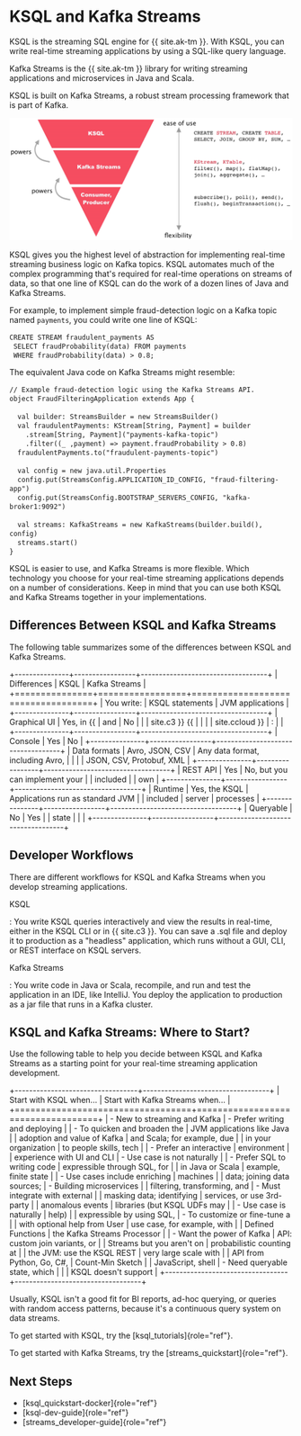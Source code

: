 ---
---
KSQL and Kafka Streams
======================

KSQL is the streaming SQL engine for {{ site.ak-tm }}. With KSQL, you
can write real-time streaming applications by using a SQL-like query
language.

Kafka Streams is the {{ site.ak-tm }} library for writing streaming
applications and microservices in Java and Scala.

KSQL is built on Kafka Streams, a robust stream processing framework
that is part of Kafka.

![The Confluent Platform stack, with KSQL at the highest level of abstraction](../img/ksql-kafka-streams-core-kafka-stack.png)

KSQL gives you the highest level of abstraction for implementing
real-time streaming business logic on Kafka topics. KSQL automates much
of the complex programming that\'s required for real-time operations on
streams of data, so that one line of KSQL can do the work of a dozen
lines of Java and Kafka Streams.

For example, to implement simple fraud-detection logic on a Kafka topic
named `payments`, you could write one line of KSQL:

``` {.sourceCode .sql}
CREATE STREAM fraudulent_payments AS
 SELECT fraudProbability(data) FROM payments
 WHERE fraudProbability(data) > 0.8;
```

The equivalent Java code on Kafka Streams might resemble:

``` {.sourceCode .java}
// Example fraud-detection logic using the Kafka Streams API.
object FraudFilteringApplication extends App {

  val builder: StreamsBuilder = new StreamsBuilder()
  val fraudulentPayments: KStream[String, Payment] = builder
    .stream[String, Payment]("payments-kafka-topic")
    .filter((_ ,payment) => payment.fraudProbability > 0.8)
  fraudulentPayments.to("fraudulent-payments-topic")

  val config = new java.util.Properties 
  config.put(StreamsConfig.APPLICATION_ID_CONFIG, "fraud-filtering-app")
  config.put(StreamsConfig.BOOTSTRAP_SERVERS_CONFIG, "kafka-broker1:9092")

  val streams: KafkaStreams = new KafkaStreams(builder.build(), config)
  streams.start()
}
```

KSQL is easier to use, and Kafka Streams is more flexible. Which
technology you choose for your real-time streaming applications depends
on a number of considerations. Keep in mind that you can use both KSQL
and Kafka Streams together in your implementations.

Differences Between KSQL and Kafka Streams
------------------------------------------

The following table summarizes some of the differences between KSQL and
Kafka Streams.

+---------------+-----------------+-----------------------------------+
| Differences   | KSQL            | Kafka Streams                     |
+===============+=================+===================================+
| You write:    | KSQL statements | JVM applications                  |
+---------------+-----------------+-----------------------------------+
| Graphical UI  | Yes, in {{      | and \| No                         |
|               | site.c3 }} {{   |                                   |
|               | site.ccloud }}  | :   |                             |
+---------------+-----------------+-----------------------------------+
| Console       | Yes             | No                                |
+---------------+-----------------+-----------------------------------+
| Data formats  | Avro, JSON, CSV | Any data format, including Avro,  |
|               |                 | JSON, CSV, Protobuf, XML          |
+---------------+-----------------+-----------------------------------+
| REST API      | Yes             | No, but you can implement your    |
| included      |                 | own                               |
+---------------+-----------------+-----------------------------------+
| Runtime       | Yes, the KSQL   | Applications run as standard JVM  |
| included      | server          | processes                         |
+---------------+-----------------+-----------------------------------+
| Queryable     | No              | Yes                               |
| state         |                 |                                   |
+---------------+-----------------+-----------------------------------+

Developer Workflows
-------------------

There are different workflows for KSQL and Kafka Streams when you
develop streaming applications.

KSQL

:   You write KSQL queries interactively and view the results in
    real-time, either in the KSQL CLI or in {{ site.c3 }}. You can save
    a .sql file and deploy it to production as a \"headless\"
    application, which runs without a GUI, CLI, or REST interface on
    KSQL servers.

Kafka Streams

:   You write code in Java or Scala, recompile, and run and test the
    application in an IDE, like IntelliJ. You deploy the application to
    production as a jar file that runs in a Kafka cluster.

KSQL and Kafka Streams: Where to Start?
---------------------------------------

Use the following table to help you decide between KSQL and Kafka
Streams as a starting point for your real-time streaming application
development.

+----------------------------------+-----------------------------------+
| Start with KSQL when...          | Start with Kafka Streams when...  |
+==================================+===================================+
| -   New to streaming and Kafka   | -   Prefer writing and deploying  |
| -   To quicken and broaden the   |     JVM applications like Java    |
|     adoption and value of Kafka  |     and Scala; for example, due   |
|     in your organization         |     to people skills, tech        |
| -   Prefer an interactive        |     environment                   |
|     experience with UI and CLI   | -   Use case is not naturally     |
| -   Prefer SQL to writing code   |     expressible through SQL, for  |
|     in Java or Scala             |     example, finite state         |
| -   Use cases include enriching  |     machines                      |
|     data; joining data sources;  | -   Building microservices        |
|     filtering, transforming, and | -   Must integrate with external  |
|     masking data; identifying    |     services, or use 3rd-party    |
|     anomalous events             |     libraries (but KSQL UDFs may  |
| -   Use case is naturally        |     help)                         |
|     expressible by using SQL,    | -   To customize or fine-tune a   |
|     with optional help from User |     use case, for example, with   |
|     Defined Functions            |     the Kafka Streams Processor   |
| -   Want the power of Kafka      |     API: custom join variants, or |
|     Streams but you aren\'t on   |     probabilistic counting at     |
|     the JVM: use the KSQL REST   |     very large scale with         |
|     API from Python, Go, C\#,    |     Count-Min Sketch              |
|     JavaScript, shell            | -   Need queryable state, which   |
|                                  |     KSQL doesn\'t support         |
+----------------------------------+-----------------------------------+

Usually, KSQL isn\'t a good fit for BI reports, ad-hoc querying, or
queries with random access patterns, because it\'s a continuous query
system on data streams.

To get started with KSQL, try the [ksql\_tutorials]{role="ref"}.

To get started with Kafka Streams, try the
[streams\_quickstart]{role="ref"}.

Next Steps
----------

-   [ksql\_quickstart-docker]{role="ref"}
-   [ksql-dev-guide]{role="ref"}
-   [streams\_developer-guide]{role="ref"}
